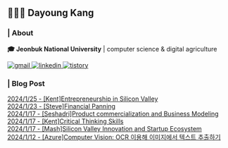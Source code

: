 ## 👩🏻‍💻 Dayoung Kang
### | About
**🎓 Jeonbuk National University** | computer science & digital agriculture

<a href="mailto:kallzero1008@jbnu.ac.kr">
  <img alt="gmail" src="https://img.shields.io/badge/Gmail-EA4335.svg?style=for-the-badge&logo=Gmail&logoColor=white"/>
</a>
<a href="https://www.linkedin.com/in/riverallzero/">
  <img alt="linkedin" src="https://img.shields.io/badge/LinkedIn-0A66C2.svg?style=for-the-badge&logo=LinkedIn&logoColor=white"/>
</a>
<a href="https://riverallzero.tistory.com/">
  <img alt="tistory" src="https://img.shields.io/badge/Tistory-000000.svg?style=for-the-badge&logo=Tistory&logoColor=white"/>
</a>

### | Blog Post</h3>



[2024/1/25 - [Kent]Entrepreneurship in Silicon Valley](https://riverallzero.tistory.com/46) <br>
[2024/1/23 - [Steve]Financial Panning](https://riverallzero.tistory.com/45) <br>
[2024/1/17 - [Seshadri]Product commercialization and Business Modeling](https://riverallzero.tistory.com/44) <br>
[2024/1/17 - [Kent]Critical Thinking Skills](https://riverallzero.tistory.com/43) <br>
[2024/1/17 - [Mash]Silicon Valley Innovation and Startup Ecosystem](https://riverallzero.tistory.com/42) <br>
[2024/1/12 - [Azure]Computer Vision: OCR 이용해 이미지에서 텍스트 추출하기](https://riverallzero.tistory.com/41) <br>

